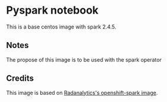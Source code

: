 # Pyspark notebook

This is a base centos image with spark 2.4.5.

## Notes
The propose of this image is to be used with the spark operator

## Credits

This image is based on [Radanalytics's openshift-spark image](https://github.com/radanalyticsio/openshift-spark).
